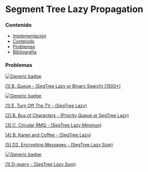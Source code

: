 # Segment Tree Lazy Propagation

### Contenido

* [Implementación](#)
* [Contenido](#contenido)
* [Problemas](#problemas)
* [Bibliografia](#bibliografia)

### Problemas

[![Generic badge](https://img.shields.io/badge/Codeforces-Easy-green.svg)](https://codeforces.com/problemset)

[[1] B. Queue - (SegTree Lazy or Binary Search) [1500*]](https://codeforces.com/contest/91/problem/B)

[![Generic badge](https://img.shields.io/badge/Codeforces-Medium-yellow.svg)](https://codeforces.com/problemset)

[[1] E. Turn Off The TV - (SegTree Lazy)](https://codeforces.com/contest/863/problem/E)

[[2] B. Bus of Characters - (Priority Queue or SegTree Lazy)](https://codeforces.com/contest/982/problem/B)

[[3] C. Circular RMQ - (SegTree Lazy Minimun)](https://codeforces.com/contest/52/problem/C)

[[4] B. Karen and Coffee - (SegTree Lazy)](https://codeforces.com/contest/816/problem/B)

[[5] D2. Encrypting Messages - (SegTree Lazy Sum)](https://codeforces.com/contest/177/problem/D2)

[![Generic badge](https://img.shields.io/badge/SPOJ-Medium-yellow.svg)](https://www.spoj.com/problems/classical/)

[[1] D-query - (SegTree Lazy Sum)](https://www.spoj.com/problems/DQUERY/)
